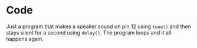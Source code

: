 # Code 
Just a program that makes a speaker sound on pin 12 using `tone()` and then stays silent for a second using `delay()`. 
The program loops and it all happens again. 
